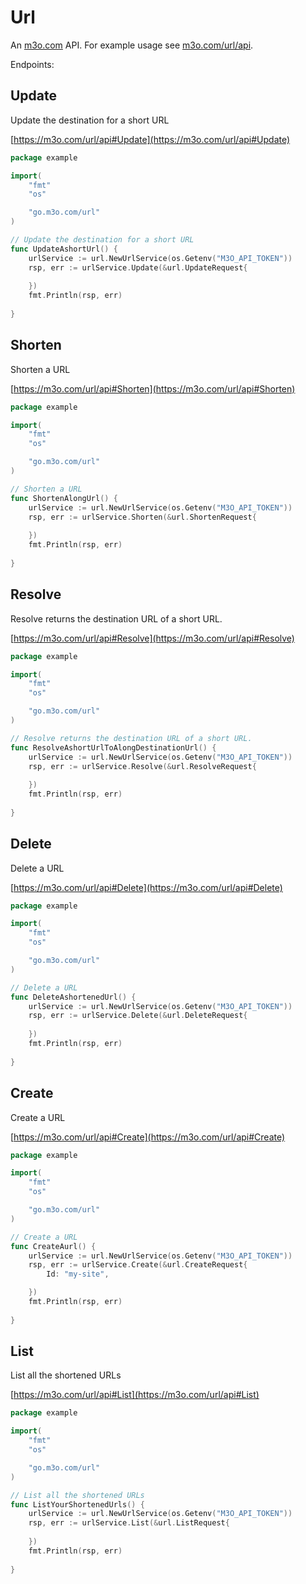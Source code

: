 # Url

An [m3o.com](https://m3o.com) API. For example usage see [m3o.com/url/api](https://m3o.com/url/api).

Endpoints:

## Update

Update the destination for a short URL


[https://m3o.com/url/api#Update](https://m3o.com/url/api#Update)

```go
package example

import(
	"fmt"
	"os"

	"go.m3o.com/url"
)

// Update the destination for a short URL
func UpdateAshortUrl() {
	urlService := url.NewUrlService(os.Getenv("M3O_API_TOKEN"))
	rsp, err := urlService.Update(&url.UpdateRequest{
		
	})
	fmt.Println(rsp, err)
	
}
```
## Shorten

Shorten a URL


[https://m3o.com/url/api#Shorten](https://m3o.com/url/api#Shorten)

```go
package example

import(
	"fmt"
	"os"

	"go.m3o.com/url"
)

// Shorten a URL
func ShortenAlongUrl() {
	urlService := url.NewUrlService(os.Getenv("M3O_API_TOKEN"))
	rsp, err := urlService.Shorten(&url.ShortenRequest{
		
	})
	fmt.Println(rsp, err)
	
}
```
## Resolve

Resolve returns the destination URL of a short URL.


[https://m3o.com/url/api#Resolve](https://m3o.com/url/api#Resolve)

```go
package example

import(
	"fmt"
	"os"

	"go.m3o.com/url"
)

// Resolve returns the destination URL of a short URL.
func ResolveAshortUrlToAlongDestinationUrl() {
	urlService := url.NewUrlService(os.Getenv("M3O_API_TOKEN"))
	rsp, err := urlService.Resolve(&url.ResolveRequest{
		
	})
	fmt.Println(rsp, err)
	
}
```
## Delete

Delete a URL


[https://m3o.com/url/api#Delete](https://m3o.com/url/api#Delete)

```go
package example

import(
	"fmt"
	"os"

	"go.m3o.com/url"
)

// Delete a URL
func DeleteAshortenedUrl() {
	urlService := url.NewUrlService(os.Getenv("M3O_API_TOKEN"))
	rsp, err := urlService.Delete(&url.DeleteRequest{
		
	})
	fmt.Println(rsp, err)
	
}
```
## Create

Create a URL


[https://m3o.com/url/api#Create](https://m3o.com/url/api#Create)

```go
package example

import(
	"fmt"
	"os"

	"go.m3o.com/url"
)

// Create a URL
func CreateAurl() {
	urlService := url.NewUrlService(os.Getenv("M3O_API_TOKEN"))
	rsp, err := urlService.Create(&url.CreateRequest{
		Id: "my-site",

	})
	fmt.Println(rsp, err)
	
}
```
## List

List all the shortened URLs


[https://m3o.com/url/api#List](https://m3o.com/url/api#List)

```go
package example

import(
	"fmt"
	"os"

	"go.m3o.com/url"
)

// List all the shortened URLs
func ListYourShortenedUrls() {
	urlService := url.NewUrlService(os.Getenv("M3O_API_TOKEN"))
	rsp, err := urlService.List(&url.ListRequest{
		
	})
	fmt.Println(rsp, err)
	
}
```

